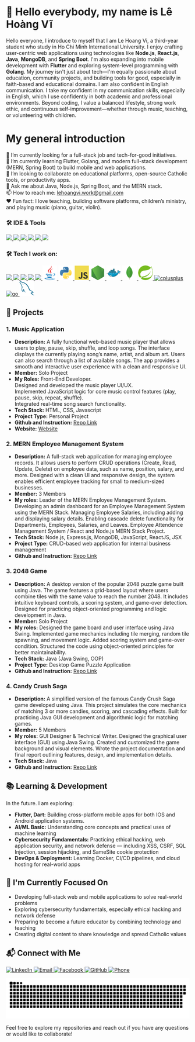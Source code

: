 # 👋 Hello everybody, my name is Lê Hoàng Vĩ

Hello everyone, I introduce to myself that I am Le Hoang Vi, a third-year student who study in Ho Chi Minh International University. I enjoy crafting user-centric web applications using technologies like **Node.js**, **React.js**, **Java**, **MongoDB**, and **Spring Boot**. I'm also expanding into mobile development with **Flutter** and exploring system-level programming with **Golang**. My journey isn't just about tech—I'm equally passionate about education, community projects, and building tools for good, especially in faith-based and educational domains. I am also confident in English communication. I take my confident in my communication skills, especially in English, which I use confidently in both academic and professional environments. Beyond coding, I value a balanced lifestyle, strong work ethic, and continuous self-improvement—whether through music, teaching, or volunteering with children.   


# My general introduction
🔭 I’m currently looking for a full-stack job and tech-for-good initiatives.  
🌱 I’m currently learning Flutter, Golang, and modern full-stack development (MERN, Spring Boot) to build mobile and web applications.  
🤝 I’m looking to collaborate on educational platforms, open-source Catholic tools, or productivity apps.  
💬 Ask me about Java, Node.js, Spring Boot, and the MERN stack.  
📫 How to reach me: lehoangvi.work@gmail.com  
❤️ Fun fact: I love teaching, building software platforms, children’s ministry, and playing music (piano, guitar, violin).






### 🛠 IDE & Tools
<p align="left">
  <a href="https://www.postman.com/" target="_blank">
    <img src="https://cdn.jsdelivr.net/gh/devicons/devicon/icons/postman/postman-original.svg" width="30"/>
  </a>
  <a href="https://git-scm.com/" target="_blank">
    <img src="https://cdn.jsdelivr.net/gh/devicons/devicon/icons/git/git-original.svg" width="30"/>
  </a>
  <a href="https://github.com/" target="_blank">
    <img src="https://cdn.jsdelivr.net/gh/devicons/devicon/icons/github/github-original.svg" width="30"/>
  </a>
  <a href="https://about.gitlab.com/" target="_blank">
    <img src="https://cdn.jsdelivr.net/gh/devicons/devicon/icons/gitlab/gitlab-original.svg" width="30"/>
  </a>
  <a href="https://code.visualstudio.com/" target="_blank">
    <img src="https://cdn.jsdelivr.net/gh/devicons/devicon/icons/vscode/vscode-original.svg" width="30"/>
  </a>
  <a href="https://www.jetbrains.com/idea/" target="_blank">
    <img src="https://cdn.jsdelivr.net/gh/devicons/devicon/icons/intellij/intellij-original.svg" width="30"/>
  </a>
</p>


 
### 🛠️ Tech I work on: 

<p align="left"> 
    <a href="https://developer.mozilla.org/en-US/docs/Web/HTML" target="_blank">
    <img src="https://cdn.jsdelivr.net/gh/devicons/devicon/icons/html5/html5-original.svg" width="30"/>
  </a> 
  <a href="https://developer.mozilla.org/en-US/docs/Web/CSS" target="_blank">
    <img src="https://cdn.jsdelivr.net/gh/devicons/devicon/icons/css3/css3-original.svg" width="30"/>
  </a>
  <a href="https://developer.mozilla.org/en-US/docs/Web/JavaScript" target="_blank">
    <img src="https://cdn.jsdelivr.net/gh/devicons/devicon/icons/javascript/javascript-original.svg" width="30"/>
  </a>
  <a href="https://reactjs.org/" target="_blank">
    <img src="https://cdn.jsdelivr.net/gh/devicons/devicon/icons/react/react-original.svg" width="30"/>
  </a>
  <a href="https://getbootstrap.com/" target="_blank">
    <img src="https://cdn.jsdelivr.net/gh/devicons/devicon/icons/bootstrap/bootstrap-original.svg" width="30"/>
  </a>
  <a href="https://www.java.com/" target="_blank">
    <img src="https://raw.githubusercontent.com/devicons/devicon/master/icons/java/java-original.svg" alt="java" width="40" height="40"/>
  </a>
  <a href="https://www.python.org/" target="_blank">
    <img src="https://raw.githubusercontent.com/devicons/devicon/master/icons/python/python-original.svg" alt="python" width="40" height="40"/>
  </a>
  <a href="https://developer.mozilla.org/en-US/docs/Web/JavaScript" target="_blank">
    <img src="https://raw.githubusercontent.com/devicons/devicon/master/icons/javascript/javascript-original.svg" alt="javascript" width="40" height="40"/>
  </a>
  <a href="https://nodejs.org/" target="_blank">
    <img src="https://raw.githubusercontent.com/devicons/devicon/master/icons/nodejs/nodejs-original.svg" alt="nodejs" width="40" height="40"/>
  </a>
  <a href="https://www.docker.com/" target="_blank">
    <img src="https://raw.githubusercontent.com/devicons/devicon/master/icons/docker/docker-original.svg" alt="docker" width="40" height="40"/>
  </a>
  <a href="https://www.mongodb.com/" target="_blank">
    <img src="https://raw.githubusercontent.com/devicons/devicon/master/icons/mongodb/mongodb-original.svg" alt="mongodb" width="40" height="40"/>
  </a>
  <a href="https://spring.io/projects/spring-framework" target="_blank">
    <img src="https://raw.githubusercontent.com/devicons/devicon/master/icons/spring/spring-original.svg" alt="spring" width="40" height="40"/>
  </a> 
  <a href="https://isocpp.org/" target="_blank">
    <img src="https://cdn.jsdelivr.net/gh/devicons/devicon/icons/cplusplus/cplusplus-original.svg" alt="cplusplus" width="40" height="40"/>
  </a>
  <a href="https://golang.org/" target="_blank">
    <img src="https://cdn.jsdelivr.net/gh/devicons/devicon/icons/go/go-original.svg" alt="go" width="40" height="40"/>
  </a> 
  <a href="https://www.mysql.com/" target="_blank">
    <img src="https://raw.githubusercontent.com/devicons/devicon/master/icons/mysql/mysql-original.svg" alt="mysql" width="40" height="40"/>
  </a>
</p>



## 🚀 Projects 

### 1. **Music Application**
   - **Description:** A fully functional web-based music player that allows users to play, pause, skip, shuffle, and loop songs. The interface displays the currently playing song’s name, artist, and album art. Users can also search through a list of available songs. The app provides a smooth and interactive user experience with a clean and responsive UI.
   - **Member:** Solo Project
   - **My Roles:** 
      Front-End Developer.  
      Designed and developed the music player UI/UX.  
      Implemented JavaScript logic for core music control features (play, pause, skip, repeat, shuffle).  
      Integrated real-time song search functionality.
   - **Tech Stack:** HTML, CSS, Javascript 
   - **Project Type:** Personal Project
   - **Github and Instruction:** [Repo Link](https://github.com/lehoangvi123/Music-Player)
   - **Website:** [Website](https://lehoangvi123.github.io/CodeMusicPlayer)


### 2. **MERN Employee Management System**
   - **Description:** A full-stack web application for managing employee records. It allows users to perform CRUD operations (Create, Read, Update, Delete) on employee data, such as name, position, salary, and more. Designed with a clean UI and responsive design, the system enables efficient employee tracking for small to medium-sized businesses.
   - **Member:** 3 Members
   - **My roles:**
       Leader of the MERN Employee Management System.
       Developing an admin dashboard for an Employee Management System using the MERN Stack.
       Managing Employee Salaries, including adding and displaying salary details. 
       Enabling cascade delete functionality for Departments, Employees, Salaries, and Leaves.
       Employee Attendence Management System / React and Node.js MERN Stack Project.
   - **Tech Stack:** Node.js, Express.js, MongoDB, JavaScript, ReactJS, JSX  
   - **Project Type:** CRUD-based web application for internal business management 
   - **Github and Instruction:** [Repo Link](https://github.com/Quanchip/wad-employee-management-app/tree/develop)
  
### 3. **2048 Game**
   - **Description:** A desktop version of the popular 2048 puzzle game built using Java. The game features a grid-based layout where users combine tiles with the same value to reach the number 2048. It includes intuitive keyboard controls, a scoring system, and game-over detection. Designed for practicing object-oriented programming and logic development in Java.
   - **Member:** Solo Project
   - **My roles:**
       Designed the game board and user interface using Java Swing.
       Implemented game mechanics including tile merging, random tile spawning, and movement logic.
       Added scoring system and game-over condition.
       Structured the code using object-oriented principles for better maintainability.
   - **Tech Stack:** Java (Java Swing, OOP) 
   - **Project Type:** Desktop Game Puzzle Application  
   - **Github and Instruction:** [Repo Link](https://github.com/lehoangvi123/2048-game)
  

### 4. **Candy Crush Saga**
   - **Description:** A simplified version of the famous Candy Crush Saga game developed using Java. This project simulates the core mechanics of matching 3 or more candies, scoring, and cascading effects. Built for practicing Java GUI development and algorithmic logic for matching games.
   - **Member:** 5 Members
   - **My roles:**
       GUI Designer & Technical Writer.
       Designed the graphical user interface (GUI) using Java Swing.
       Created and customized the game background and visual elements.
       Wrote the project documentation and final report outlining features, design, and implementation details.
   - **Tech Stack:** Java
   - **Github and Instruction:** [Repo Link](https://github.com/tttduong/Candy-Crush-Lab5) 
  

## 📚 Learning & Development

In the future. I am exploring:
- **Flutter, Dart:** Building cross-platform mobile apps for both IOS and Android application systems.
- **AI/ML Basic:** Understanding core concepts and practical uses of machine learning
- **Cybersecurity Fundamentals:** Practicing ethical hacking, web application security, and network defense — including XSS, CSRF, SQL Injection, session hijacking, and SameSite cookie protection
- **DevOps & Deployment:** Learning Docker, CI/CD pipelines, and cloud hosting for real-world apps

## 🌱 I'm Currently Focused On
- Developing full-stack web and mobile applications to solve real-world problems
- Exploring cybersecurity fundamentals, especially ethical hacking and network defense
- Preparing to become a future educator by combining technology and teaching
- Creating digital content to share knowledge and spread Catholic values 

## 📬 Connect with Me

<p align="left">
  <a href="https://www.linkedin.com/in/l%C3%AA-ho%C3%A0ng-v%C4%A9-b9ab7121a/" target="_blank">
    <img src="https://img.shields.io/badge/LinkedIn-0A66C2?style=for-the-badge&logo=linkedin&logoColor=white" alt="LinkedIn"/>
  </a>
  <a href="mailto:lehoangvi.work@gmail.com" target="_blank">
    <img src="https://img.shields.io/badge/Gmail-D14836?style=for-the-badge&logo=gmail&logoColor=white" alt="Email"/>
  </a>
  <a href="https://www.facebook.com/lehoangvi.1508" target="_blank">
    <img src="https://img.shields.io/badge/Facebook-1877F2?style=for-the-badge&logo=facebook&logoColor=white" alt="Facebook"/>
  </a>
  <a href="https://github.com/lehoangvi123" target="_blank">
    <img src="https://img.shields.io/badge/GitHub-100000?style=for-the-badge&logo=github&logoColor=white" alt="GitHub"/>
  </a>
  <a href="tel:+84824318186" target="_blank">
    <img src="https://img.shields.io/badge/Phone-0824318186-blue?style=for-the-badge&logo=googlevoice&logoColor=white" alt="Phone"/>
  </a>
</p>

<picture>
  <source media="(prefers-color-scheme: dark)" srcset="https://raw.githubusercontent.com/lehoangvi123/lehoangvi123/output/github-snake-dark.svg" />
  <source media="(prefers-color-scheme: light)" srcset="https://raw.githubusercontent.com/lehoangvi123/lehoangvi123/output/github-snake.svg" />
  <img alt="github-snake" src="https://raw.githubusercontent.com/lehoangvi123/lehoangvi123/output/github-snake.svg" />
</picture>






Feel free to explore my repositories and reach out if you have any questions or would like to collaborate!
